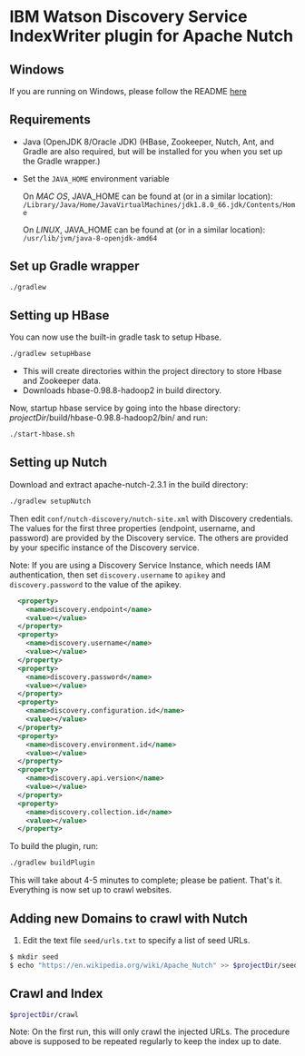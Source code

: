 # IBM Watson Discovery Service IndexWriter plugin for Apache Nutch

Windows
-------
If you are running on Windows, please follow the README [here](https://gist.github.com/arunsure/14e497339ee81aff70356c05ce260eaa)

Requirements
------------

* Java (OpenJDK 8/Oracle JDK)
(HBase, Zookeeper, Nutch, Ant, and Gradle are also required, but will be installed for you when you set up the Gradle wrapper.)

* Set the `JAVA_HOME` environment variable 

  On *MAC OS*, JAVA_HOME can be found at (or in a similar location): `/Library/Java/Home/JavaVirtualMachines/jdk1.8.0_66.jdk/Contents/Home`

  On *LINUX*, JAVA_HOME can be found at (or in a similar location): `/usr/lib/jvm/java-8-openjdk-amd64`

Set up Gradle wrapper
----------------
```bash
./gradlew
```

Setting up HBase
----------------

You can now use the built-in gradle task to setup Hbase.

```bash
./gradlew setupHbase
```

* This will create directories within the project directory to store Hbase and Zookeeper data.
* Downloads hbase-0.98.8-hadoop2 in build directory.

Now, startup hbase service by going into the hbase directory: _projectDir_/build/hbase-0.98.8-hadoop2/bin/
and run:

```bash
./start-hbase.sh
```

Setting up Nutch
----------------

Download and extract apache-nutch-2.3.1 in the build directory:

```bash
./gradlew setupNutch
```

Then edit `conf/nutch-discovery/nutch-site.xml` with Discovery credentials. The values for the first three properties (endpoint, username, and password) are provided by the Discovery service. The others are provided by your specific instance of the Discovery service.

Note: If you are using a Discovery Service Instance, which needs IAM authentication, then set `discovery.username` to `apikey` and `discovery.password` to the value of the apikey.

```xml
  <property>
    <name>discovery.endpoint</name>
    <value></value>
  </property>
  <property>
    <name>discovery.username</name>
    <value></value>
  </property>
  <property>
    <name>discovery.password</name>
    <value></value>
  </property>
  <property>
    <name>discovery.configuration.id</name>
    <value></value>
  </property>
  <property>
    <name>discovery.environment.id</name>
    <value></value>
  </property>
  <property>
    <name>discovery.api.version</name>
    <value></value>
  </property>
  <property>
    <name>discovery.collection.id</name>
    <value></value>
  </property>
```

To build the plugin, run:

```bash
./gradlew buildPlugin
```

This will take about 4-5 minutes to complete; please be patient. 
That's it. Everything is now set up to crawl websites.

Adding new Domains to crawl with Nutch
--------------------------------------

1. Edit the text file `seed/urls.txt` to specify a list of seed URLs.

  ```bash
  $ mkdir seed
  $ echo "https://en.wikipedia.org/wiki/Apache_Nutch" >> $projectDir/seed/urls.txt
  ```

Crawl and Index
----------------

```bash
$projectDir/crawl
```

Note: On the first run, this will only crawl the injected URLs. The procedure above is supposed to be repeated regularly to keep the index up to date.

